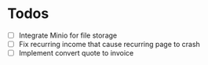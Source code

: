 # Todos

- [ ] Integrate Minio for file storage
- [ ] Fix recurring income that cause recurring page to crash
- [ ] Implement convert quote to invoice